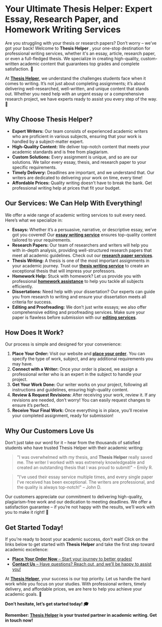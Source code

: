 # Your Ultimate Thesis Helper: Expert Essay, Research Paper, and Homework Writing Services

Are you struggling with your thesis or research papers? Don’t worry – we’ve got your back! Welcome to **Thesis Helper** , your one-stop destination for professional writing services, whether it's an essay, article, research paper, or even a full-fledged thesis. We specialize in creating high-quality, custom-written academic content that guarantees top grades and complete satisfaction. 🚀

At **[Thesis Helper](https://tinyurl.com/topessay?keyword=thesis+helper)**, we understand the challenges students face when it comes to writing. It’s not just about completing assignments; it’s about delivering well-researched, well-written, and unique content that stands out. Whether you need help with an urgent essay or a comprehensive research project, we have experts ready to assist you every step of the way. 🌟

## Why Choose Thesis Helper?

- **Expert Writers:** Our team consists of experienced academic writers who are proficient in various subjects, ensuring that your work is handled by a subject-matter expert.
- **High-Quality Content:** We deliver top-notch content that meets your academic standards and is free from plagiarism.
- **Custom Solutions:** Every assignment is unique, and so are our solutions. We tailor every essay, thesis, and research paper to your specific requirements.
- **Timely Delivery:** Deadlines are important, and we understand that. Our writers are dedicated to delivering your work on time, every time!
- **Affordable Prices:** Quality writing doesn’t have to break the bank. Get professional writing help at prices that fit your budget.

## Our Services: We Can Help With Everything!

We offer a wide range of academic writing services to suit every need. Here’s what we specialize in:

- **Essays:** Whether it’s a persuasive, narrative, or descriptive essay, we’ve got you covered! Our [**essay writing service**](https://tinyurl.com/topessay?keyword=thesis+helper) ensures top-quality content tailored to your requirements.
- **Research Papers:** Our team of researchers and writers will help you with in-depth analysis, providing well-structured research papers that meet all academic guidelines. Check out our [**research paper services**](https://tinyurl.com/topessay?keyword=thesis+helper).
- **Thesis Writing:** A thesis is one of the most important assignments in your academic journey. Trust our [**thesis writing service**](https://tinyurl.com/topessay?keyword=thesis+helper) to create an exceptional thesis that will impress your professors.
- **Homework Help:** Stuck with homework? Let us provide you with professional [**homework assistance**](https://tinyurl.com/topessay?keyword=thesis+helper) to help you tackle all subjects efficiently.
- **Dissertations:** Need help with your dissertation? Our experts can guide you from research to writing and ensure your dissertation meets all criteria for success.
- **Editing and Proofreading:** We don’t just write essays; we also offer comprehensive editing and proofreading services. Make sure your paper is flawless before submission with our [**editing services**](https://tinyurl.com/topessay?keyword=thesis+helper).

## How Does It Work?

Our process is simple and designed for your convenience:

1. **Place Your Order:** Visit our website and [**place your order**](https://tinyurl.com/topessay?keyword=thesis+helper). You can specify the type of work, subject, and any additional requirements you may have.
2. **Connect with a Writer:** Once your order is placed, we assign a professional writer who is an expert in the subject to handle your project.
3. **Get Your Work Done:** Our writer works on your project, following all instructions and guidelines, ensuring high-quality content.
4. **Review & Request Revisions:** After receiving your work, review it. If any revisions are needed, don’t worry! You can easily request changes to ensure it’s perfect.
5. **Receive Your Final Work:** Once everything is in place, you’ll receive your completed assignment, ready for submission!

## Why Our Customers Love Us

Don’t just take our word for it – hear from the thousands of satisfied students who have trusted Thesis Helper with their academic writing:

> "I was overwhelmed with my thesis, and **Thesis Helper** really saved me. The writer I worked with was extremely knowledgeable and created an outstanding thesis that I was proud to submit!" – Emily R.

> "I’ve used their essay service multiple times, and every single paper I’ve received has been exceptional. The writers are professional, and the quality is always top-notch!" – John D.

Our customers appreciate our commitment to delivering high-quality, plagiarism-free work and our dedication to meeting deadlines. We offer a satisfaction guarantee – if you’re not happy with the results, we’ll work with you to make it right! 🌟

## Get Started Today!

If you're ready to boost your academic success, don’t wait! Click on the links below to get started with **Thesis Helper** and take the first step toward academic excellence:

- [**Place Your Order Now** – Start your journey to better grades!](https://tinyurl.com/topessay?keyword=thesis+helper)
- [**Contact Us** – Have questions? Reach out, and we’ll be happy to assist you!](https://tinyurl.com/topessay?keyword=thesis+helper)

At **[Thesis Helper](https://tinyurl.com/topessay?keyword=thesis+helper)**, your success is our top priority. Let us handle the hard work while you focus on your studies. With professional writers, timely delivery, and affordable prices, we are here to help you achieve your academic goals. 🚀

**Don’t hesitate, let’s get started today! 🎓**

**Remember: [Thesis Helper](https://tinyurl.com/topessay?keyword=thesis+helper) is your trusted partner in academic writing. Get in touch now!**
